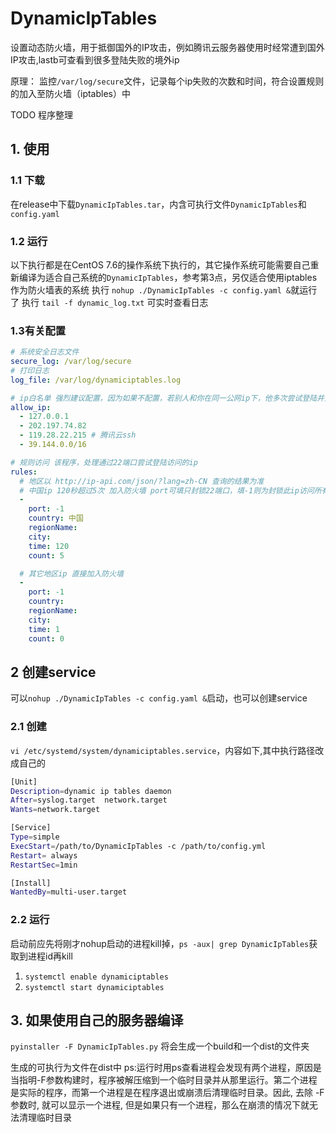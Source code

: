 # DynamicIpTables
设置动态防火墙，用于抵御国外的IP攻击，例如腾讯云服务器使用时经常遭到国外IP攻击,lastb可查看到很多登陆失败的境外ip

原理： 监控`/var/log/secure`文件，记录每个ip失败的次数和时间，符合设置规则的加入至防火墙（iptables）中

TODO 程序整理

## 1. 使用
### 1.1 下载
在release中下载`DynamicIpTables.tar`，内含可执行文件`DynamicIpTables`和`config.yaml`
### 1.2 运行
以下执行都是在CentOS 7.6的操作系统下执行的，其它操作系统可能需要自己重新编译为适合自己系统的`DynamicIpTables`，参考第3点，另仅适合使用iptables作为防火墙表的系统
执行 `nohup ./DynamicIpTables -c config.yaml &`就运行了
执行 `tail -f dynamic_log.txt` 可实时查看日志
### 1.3有关配置
```yaml
# 系统安全日志文件
secure_log: /var/log/secure
# 打印日志
log_file: /var/log/dynamiciptables.log

# ip白名单 强烈建议配置，因为如果不配置，若别人和你在同一公网ip下，他多次尝试登陆并失败，会使得ip被封，使得你自己也无法访问
allow_ip:
  - 127.0.0.1
  - 202.197.74.82
  - 119.28.22.215 # 腾讯云ssh
  - 39.144.0.0/16

# 规则访问 该程序，处理通过22端口尝试登陆访问的ip
rules:
  # 地区以 http://ip-api.com/json/?lang=zh-CN 查询的结果为准
  # 中国ip 120秒超过5次 加入防火墙 port可填只封锁22端口，填-1则为封锁此ip访问所有端口
  -
    port: -1
    country: 中国
    regionName:
    city:
    time: 120
    count: 5

  # 其它地区ip 直接加入防火墙
  -
    port: -1
    country:
    regionName:
    city:
    time: 1
    count: 0
```
## 2 创建service
可以`nohup ./DynamicIpTables -c config.yaml &`启动，也可以创建service
### 2.1 创建
`vi /etc/systemd/system/dynamiciptables.service`，内容如下,其中执行路径改成自己的
```bash
[Unit]
Description=dynamic ip tables daemon
After=syslog.target  network.target
Wants=network.target

[Service]
Type=simple
ExecStart=/path/to/DynamicIpTables -c /path/to/config.yml
Restart= always
RestartSec=1min

[Install]
WantedBy=multi-user.target
```
### 2.2 运行
启动前应先将刚才nohup启动的进程kill掉，`ps -aux| grep DynamicIpTables`获取到进程id再kill
1. `systemctl enable dynamiciptables`
2. `systemctl start dynamiciptables`

## 3. 如果使用自己的服务器编译
`pyinstaller -F DynamicIpTables.py`
将会生成一个build和一个dist的文件夹

生成的可执行为文件在dist中
ps:运行时用ps查看进程会发现有两个进程，原因是当指明-F参数构建时，程序被解压缩到一个临时目录并从那里运行。第二个进程是实际的程序，而第一个进程是在程序退出或崩溃后清理临时目录。因此, 去除 -F参数时, 就可以显示一个进程, 但是如果只有一个进程，那么在崩溃的情况下就无法清理临时目录
